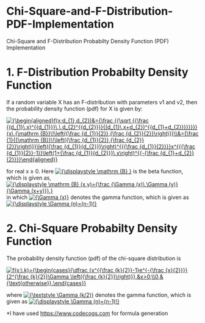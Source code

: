 # Chi-Square-and-F-Distribution-PDF-Implementation
Chi-Square and F-Distribution Probabilty Density Function (PDF) Implementation

# 1. F-Distribution Probabilty Density Function
If a random variable X has an F-distribution with parameters v1 and v2, then the probability density function (pdf) for X is given by:

<a href="https://www.codecogs.com/eqnedit.php?latex={\begin{aligned}f(x;d_{1},d_{2})&={\frac&space;{{\sqrt&space;{{\frac&space;{(d_{1}\,x)^{{d_{1}}}\,\,d_{2}^{{d_{2}}}}{(d_{1}\,x&plus;d_{2})^{{d_{1}&plus;d_{2}}}}}}}}{x\,{\mathrm&space;{B}}\!\left({\frac&space;{d_{1}}{2}},{\frac&space;{d_{2}}{2}}\right)}}\\&={\frac&space;{1}{{\mathrm&space;{B}}\!\left({\frac&space;{d_{1}}{2}},{\frac&space;{d_{2}}{2}}\right)}}\left({\frac&space;{d_{1}}{d_{2}}}\right)^{{{\frac&space;{d_{1}}{2}}}}x^{{{\frac&space;{d_{1}}{2}}-1}}\left(1&plus;{\frac&space;{d_{1}}{d_{2}}}\,x\right)^{{-{\frac&space;{d_{1}&plus;d_{2}}{2}}}}\end{aligned}}" target="_blank"><img src="https://latex.codecogs.com/gif.latex?{\begin{aligned}f(x;d_{1},d_{2})&={\frac&space;{{\sqrt&space;{{\frac&space;{(d_{1}\,x)^{{d_{1}}}\,\,d_{2}^{{d_{2}}}}{(d_{1}\,x&plus;d_{2})^{{d_{1}&plus;d_{2}}}}}}}}{x\,{\mathrm&space;{B}}\!\left({\frac&space;{d_{1}}{2}},{\frac&space;{d_{2}}{2}}\right)}}\\&={\frac&space;{1}{{\mathrm&space;{B}}\!\left({\frac&space;{d_{1}}{2}},{\frac&space;{d_{2}}{2}}\right)}}\left({\frac&space;{d_{1}}{d_{2}}}\right)^{{{\frac&space;{d_{1}}{2}}}}x^{{{\frac&space;{d_{1}}{2}}-1}}\left(1&plus;{\frac&space;{d_{1}}{d_{2}}}\,x\right)^{{-{\frac&space;{d_{1}&plus;d_{2}}{2}}}}\end{aligned}}" title="{\begin{aligned}f(x;d_{1},d_{2})&={\frac {{\sqrt {{\frac {(d_{1}\,x)^{{d_{1}}}\,\,d_{2}^{{d_{2}}}}{(d_{1}\,x+d_{2})^{{d_{1}+d_{2}}}}}}}}{x\,{\mathrm {B}}\!\left({\frac {d_{1}}{2}},{\frac {d_{2}}{2}}\right)}}\\&={\frac {1}{{\mathrm {B}}\!\left({\frac {d_{1}}{2}},{\frac {d_{2}}{2}}\right)}}\left({\frac {d_{1}}{d_{2}}}\right)^{{{\frac {d_{1}}{2}}}}x^{{{\frac {d_{1}}{2}}-1}}\left(1+{\frac {d_{1}}{d_{2}}}\,x\right)^{{-{\frac {d_{1}+d_{2}}{2}}}}\end{aligned}}" /></a>

for real x ≥ 0. Here <a href="https://www.codecogs.com/eqnedit.php?latex={\displaystyle&space;\mathrm&space;{B}&space;}" target="_blank"><img src="https://latex.codecogs.com/gif.latex?{\displaystyle&space;\mathrm&space;{B}&space;}" title="{\displaystyle \mathrm {B} }" /></a> is the beta function, which is given as,
<a href="https://www.codecogs.com/eqnedit.php?latex={\displaystyle&space;\mathrm&space;{B}&space;(x,y)={\frac&space;{\Gamma&space;(x)\,\Gamma&space;(y)}{\Gamma&space;(x&plus;y)}}.}" target="_blank"><img src="https://latex.codecogs.com/gif.latex?{\displaystyle&space;\mathrm&space;{B}&space;(x,y)={\frac&space;{\Gamma&space;(x)\,\Gamma&space;(y)}{\Gamma&space;(x&plus;y)}}.}" title="{\displaystyle \mathrm {B} (x,y)={\frac {\Gamma (x)\,\Gamma (y)}{\Gamma (x+y)}}.}" /></a> in which <a href="https://www.codecogs.com/eqnedit.php?latex={\Gamma&space;(x)}" target="_blank"><img src="https://latex.codecogs.com/gif.latex?{\Gamma&space;(x)}" title="{\Gamma (x)}" /></a> denotes the gamma function, which is given as <a href="https://www.codecogs.com/eqnedit.php?latex={\displaystyle&space;\Gamma&space;(n)=(n-1)!}" target="_blank"><img src="https://latex.codecogs.com/gif.latex?{\displaystyle&space;\Gamma&space;(n)=(n-1)!}" title="{\displaystyle \Gamma (n)=(n-1)!}" /></a>

# 2. Chi-Square Probabilty Density Function
The probability density function (pdf) of the chi-square distribution is

<a href="https://www.codecogs.com/eqnedit.php?latex=f(x;\,k)={\begin{cases}{\dfrac&space;{x^{{\frac&space;{k}{2}}-1}e^{-{\frac&space;{x}{2}}}}{2^{\frac&space;{k}{2}}\Gamma&space;\left({\frac&space;{k}{2}}\right)}},&x>0;\\0,&{\text{otherwise}}.\end{cases}}" target="_blank"><img src="https://latex.codecogs.com/gif.latex?f(x;\,k)={\begin{cases}{\dfrac&space;{x^{{\frac&space;{k}{2}}-1}e^{-{\frac&space;{x}{2}}}}{2^{\frac&space;{k}{2}}\Gamma&space;\left({\frac&space;{k}{2}}\right)}},&x>0;\\0,&{\text{otherwise}}.\end{cases}}" title="f(x;\,k)={\begin{cases}{\dfrac {x^{{\frac {k}{2}}-1}e^{-{\frac {x}{2}}}}{2^{\frac {k}{2}}\Gamma \left({\frac {k}{2}}\right)}},&x>0;\\0,&{\text{otherwise}}.\end{cases}}" /></a>

where <a href="https://www.codecogs.com/eqnedit.php?latex={\textstyle&space;\Gamma&space;(k/2)}" target="_blank"><img src="https://latex.codecogs.com/gif.latex?{\textstyle&space;\Gamma&space;(k/2)}" title="{\textstyle \Gamma (k/2)}" /></a> denotes the gamma function, which is given as <a href="https://www.codecogs.com/eqnedit.php?latex={\displaystyle&space;\Gamma&space;(n)=(n-1)!}" target="_blank"><img src="https://latex.codecogs.com/gif.latex?{\displaystyle&space;\Gamma&space;(n)=(n-1)!}" title="{\displaystyle \Gamma (n)=(n-1)!}" /></a>


*I have used https://www.codecogs.com for formula generation
